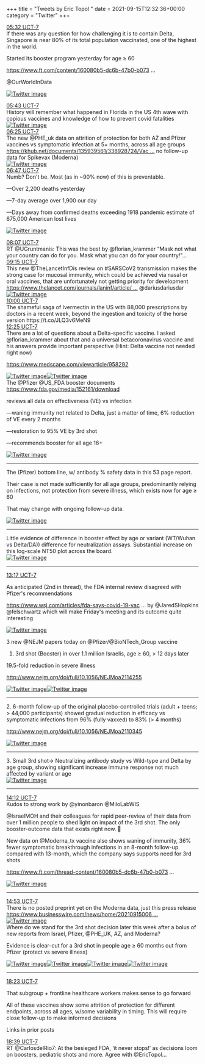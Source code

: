 +++
title = "Tweets by Eric Topol " 
date = 2021-09-15T12:32:36+00:00
category = "Twitter"
+++
<div class="tweet"> 
<div class="profile"> 
<a href="https://twitter.com/erictopol/status/1438118553979289604" target="_blank" rel="noreferer">05:32 UCT-7</a> 
</div> 
<div class="content"> 
If there was any question for how challenging it is to contain Delta, Singapore is near 80% of its total population vaccinated, one of the highest in the world.

Started its booster program yesterday for age ≥ 60

<a href="https://www.ft.com/content/160080b5-dc6b-47b0-b073-8aca600bc521" target="_blank" rel="noreferer">https://www.ft.com/content/160080b5-dc6b-47b0-b073 ...</a> 


@OurWorldInData </div> 
<a href="/twitter/erictopol/images/E_U36LWUcAIVVkp.jpg"  ><img src="/twitter/erictopol/images/E_U36LWUcAIVVkp.jpg" alt="Twitter image" ></img></a></div> 
<div class="tweet"> 
<div class="profile"> 
<a href="https://twitter.com/erictopol/status/1438121194000039936" target="_blank" rel="noreferer">05:43 UCT-7</a> 
</div> 
<div class="content"> 
History will remember what happened in Florida in the US 4th wave with copious vaccines and knowledge of how to prevent covid fatalities </div> 
<a href="/twitter/erictopol/images/E_U6mtjUYAIhc1h.jpg"  ><img src="/twitter/erictopol/images/E_U6mtjUYAIhc1h.jpg" alt="Twitter image" ></img></a></div> 
<div class="tweet"> 
<div class="profile"> 
<a href="https://twitter.com/erictopol/status/1438131867706814467" target="_blank" rel="noreferer">06:25 UCT-7</a> 
</div> 
<div class="content"> 
The new @PHE_uk data on attrition of protection for both AZ and Pfizer vaccines vs symptomatic infection at 5+ months, across all age groups <a href="https://khub.net/documents/135939561/338928724/Vaccine+effectiveness+and+duration+of+protection+of+covid+vaccines+against+mild+and+severe+COVID-19+in+the+UK.pdf/10dcd99c-0441-0403-dfd8-11ba2c6f5801" target="_blank" rel="noreferer">https://khub.net/documents/135939561/338928724/Vac ...</a> 
 no follow-up data for Spikevax (Moderna) </div> 
<a href="/twitter/erictopol/images/E_VFKIxVkAIW_YQ.jpg"  ><img src="/twitter/erictopol/images/E_VFKIxVkAIW_YQ.jpg" alt="Twitter image" ></img></a></div> 
<div class="tweet"> 
<div class="profile"> 
<a href="https://twitter.com/erictopol/status/1438137410236215299" target="_blank" rel="noreferer">06:47 UCT-7</a> 
</div> 
<div class="content"> 
Numb? Don't be. Most (as in ~90% now) of this is preventable.

—Over 2,200 deaths yesterday

—7-day average over 1,900 our day

—Days away from confirmed deaths exceeding 1918 pandemic estimate of 675,000 American lost lives </div> 
<a href="/twitter/erictopol/images/E_VJBgdVgAMpE37.jpg"  ><img src="/twitter/erictopol/images/E_VJBgdVgAMpE37.jpg" alt="Twitter image" ></img></a></div> 
<div class="tweet"> 
<div class="profile"> 
<a href="https://twitter.com/erictopol/status/1438157563179110403" target="_blank" rel="noreferer">08:07 UCT-7</a> 
</div> 
<div class="content"> 
RT @UGruntmanis: This was the best by @florian_krammer  “Mask not what your country can do for you. Mask what you can do for your country!"…</div> 
</div> 
<div class="tweet"> 
<div class="profile"> 
<a href="https://twitter.com/erictopol/status/1438174690615300104" target="_blank" rel="noreferer">09:15 UCT-7</a> 
</div> 
<div class="content"> 
This new @TheLancetInfDis review on #SARSCoV2 transmission makes the strong case for mucosal immunity, which could be achieved via nasal or oral vaccines, that are unfortunately not getting priority for development <a href="https://www.thelancet.com/journals/laninf/article/PIIS1473-3099(21)00472-2/fulltext" target="_blank" rel="noreferer">https://www.thelancet.com/journals/laninf/article/ ...</a> 
 @dariusdariusdar </div> 
<a href="/twitter/erictopol/images/E_VraOEVgAMUgnN.jpg"  ><img src="/twitter/erictopol/images/E_VraOEVgAMUgnN.jpg" alt="Twitter image" ></img></a></div> 
<div class="tweet"> 
<div class="profile"> 
<a href="https://twitter.com/erictopol/status/1438186064259076100" target="_blank" rel="noreferer">10:00 UCT-7</a> 
</div> 
<div class="content"> 
The shameful saga of Ivermectin in the US with 88,000 prescriptions by doctors in a recent week, beyond the ingestion and toxicity of the horse version https://t.co/JLQ3v6MeN9</div> 
</div> 
<div class="tweet"> 
<div class="profile"> 
<a href="https://twitter.com/erictopol/status/1438222396033363968" target="_blank" rel="noreferer">12:25 UCT-7</a> 
</div> 
<div class="content"> 
There are a lot of questions about a Delta-specific vaccine. I asked @florian_krammer about that and a universal betacoronavirus vaccine and his answers provide important perspective (Hint: Delta vaccine not needed right now)

<a href="https://www.medscape.com/viewarticle/958292" target="_blank" rel="noreferer">https://www.medscape.com/viewarticle/958292</a> 
 </div> 
<a href="/twitter/erictopol/images/E_WXb4pVQAAou4A.jpg"  ><img src="/twitter/erictopol/images/E_WXb4pVQAAou4A.jpg" alt="Twitter image" ></img></a><a href="/twitter/erictopol/images/E_WXi2LVgAQUfO6.png"  ><img src="/twitter/erictopol/images/E_WXi2LVgAQUfO6.png" alt="Twitter image" ></img></a></div> 
<div class="thread"> 
<div class="thread-content"> 
The @Pfizer @US_FDA booster documents <a href="https://www.fda.gov/media/152161/download" target="_blank" rel="noreferer">https://www.fda.gov/media/152161/download</a> 


reviews all data on effectiveness (VE) vs infection

—waning immunity not related to Delta, just a matter of time, 6% reduction of VE every 2 months

—restoration to 95% VE by 3rd shot

—recommends booster for all age 16+ </div> 
<a href="/twitter/erictopol/images/E_VxDbjVcAEd8J3.jpg"  ><img src="/twitter/erictopol/images/E_VxDbjVcAEd8J3.jpg" alt="Twitter image" ></img></a><hr><div class="thread-content"> 
The (Pfizer) bottom line, w/ antibody % safety data in this 53 page report.

Their case is not made sufficiently for all age groups, predominantly relying on infections, not protection from severe illness, which exists now for age ≥ 60

That may change with ongoing follow-up data. </div> 
<a href="/twitter/erictopol/images/E_VyRAiVQAIgoB7.png"  ><img src="/twitter/erictopol/images/E_VyRAiVQAIgoB7.png" alt="Twitter image" ></img></a><hr><div class="thread-content"> 
Little evidence of difference in booster effect by age or variant (WT/Wuhan vs Delta/DA)) difference for neutralization assays. Substantial increase on this log-scale NT50 plot across the board. </div> 
<a href="/twitter/erictopol/images/E_V4VnLVUAEp6S7.jpg"  ><img src="/twitter/erictopol/images/E_V4VnLVUAEp6S7.jpg" alt="Twitter image" ></img></a><hr><div class="profile"> 
<a href="https://twitter.com/erictopol/status/1438235428067307520" target="_blank" rel="noreferer">13:17 UCT-7</a> 
</div> 
<div class="content"> 
As anticipated (2nd in thread), the FDA internal review disagreed with Pfizer's recommendations

<a href="https://www.wsj.com/articles/fda-says-covid-19-vaccines-remain-effective-without-boosters-11631726504?mod=hp_lead_pos2" target="_blank" rel="noreferer">https://www.wsj.com/articles/fda-says-covid-19-vac ...</a> 
 by @JaredSHopkins @felschwartz which will make Friday's meeting and its outcome quite interesting </div> 
<a href="/twitter/erictopol/images/E_WjZglVUAA1ESN.jpg"  ><img src="/twitter/erictopol/images/E_WjZglVUAA1ESN.jpg" alt="Twitter image" ></img></a></div> 
<div class="thread"> 
<div class="thread-content"> 
3 new @NEJM papers today on @Pfizer/@BioNTech_Group vaccine

1. 3rd shot (Booster) in over 1.1 million Israelis, age ≥ 60, &gt; 12 days later

19.5-fold reduction in severe illness

<a href="http://www.nejm.org/doi/full/10.1056/NEJMoa2114255" target="_blank" rel="noreferer">http://www.nejm.org/doi/full/10.1056/NEJMoa2114255</a> 
 </div> 
<a href="/twitter/erictopol/images/E_WqexDVUAAAb1l.jpg"  ><img src="/twitter/erictopol/images/E_WqexDVUAAAb1l.jpg" alt="Twitter image" ></img></a><a href="/twitter/erictopol/images/E_WqsigVcAIBoL5.jpg"  ><img src="/twitter/erictopol/images/E_WqsigVcAIBoL5.jpg" alt="Twitter image" ></img></a><hr><div class="thread-content"> 
2. 6-month follow-up of the original placebo-controlled trials (adult + teens; &gt; 44,000 participants) showed gradual reduction in efficacy vs symptomatic infections from 96% (fully vaxxed) to 83% (&gt; 4 months)

<a href="http://www.nejm.org/doi/full/10.1056/NEJMoa2110345" target="_blank" rel="noreferer">http://www.nejm.org/doi/full/10.1056/NEJMoa2110345</a> 
 </div> 
<a href="/twitter/erictopol/images/E_WsErNUUAI1WLX.jpg"  ><img src="/twitter/erictopol/images/E_WsErNUUAI1WLX.jpg" alt="Twitter image" ></img></a><hr><div class="thread-content"> 
3. Small 3rd shot-&gt; Neutralizing antibody study vs Wild-type and Delta by age group, showing significant increase immune response not much affected by variant or age </div> 
<a href="/twitter/erictopol/images/E_Ws8kSVcAAegpE.jpg"  ><img src="/twitter/erictopol/images/E_Ws8kSVcAAegpE.jpg" alt="Twitter image" ></img></a><hr><div class="profile"> 
<a href="https://twitter.com/erictopol/status/1438249272118439942" target="_blank" rel="noreferer">14:12 UCT-7</a> 
</div> 
<div class="content"> 
Kudos to strong work by @yinonbaron @MiloLabWIS

 @IsraelMOH and their colleagues for rapid peer-review of their data from over 1 million people to shed light on impact of the 3rd shot. The only booster-outcome data that exists right now. 🙏</div> 
</div> 
<div class="thread"> 
<div class="thread-content"> 
New data on @Moderna_tx vaccine also shows waning of immunity,  36% fewer symptomatic breakthrough infections in an 8-month follow-up compared with 13-month, which the company says supports need for 3rd shots 

<a href="https://www.ft.com/thread-content/160080b5-dc6b-47b0-b073-8aca600bc521" target="_blank" rel="noreferer">https://www.ft.com/thread-content/160080b5-dc6b-47b0-b073 ...</a> 
 </div> 
<a href="/twitter/erictopol/images/E_Wz94NVIAEm2WU.jpg"  ><img src="/twitter/erictopol/images/E_Wz94NVIAEm2WU.jpg" alt="Twitter image" ></img></a><hr><div class="profile"> 
<a href="https://twitter.com/erictopol/status/1438259670615879682" target="_blank" rel="noreferer">14:53 UCT-7</a> 
</div> 
<div class="content"> 
There is no posted preprint yet on the Moderna data, just this press release <a href="https://www.businesswire.com/news/home/20210915006076/en/Moderna-Highlights-New-Clinical-Data-on-its-COVID-19-Vaccine" target="_blank" rel="noreferer">https://www.businesswire.com/news/home/20210915006 ...</a> 
 </div> 
<a href="/twitter/erictopol/images/E_W5fSHXsAMPlre.jpg"  ><img src="/twitter/erictopol/images/E_W5fSHXsAMPlre.jpg" alt="Twitter image" ></img></a></div> 
<div class="thread"> 
<div class="thread-content"> 
Where do we stand for the 3rd shot decision later this week after a bolus of new reports from Israel, Pfizer, @PHE_UK, AZ, and Moderna?

Evidence is clear-cut for a 3rd shot in people age ≥ 60 months out from Pfizer (protect vs severe illness) </div> 
<a href="/twitter/erictopol/images/E_Xos0SUcAM9mVt.jpg"  ><img src="/twitter/erictopol/images/E_Xos0SUcAM9mVt.jpg" alt="Twitter image" ></img></a><a href="/twitter/erictopol/images/E_XmYnZUcAAkMB2.jpg"  ><img src="/twitter/erictopol/images/E_XmYnZUcAAkMB2.jpg" alt="Twitter image" ></img></a><a href="/twitter/erictopol/images/E_XmbyEUcAMfgQT.jpg"  ><img src="/twitter/erictopol/images/E_XmbyEUcAMfgQT.jpg" alt="Twitter image" ></img></a><a href="/twitter/erictopol/images/E_Xm7vkVIAMoRUE.jpg"  ><img src="/twitter/erictopol/images/E_Xm7vkVIAMoRUE.jpg" alt="Twitter image" ></img></a><hr><div class="profile"> 
<a href="https://twitter.com/erictopol/status/1438312663096823811" target="_blank" rel="noreferer">18:23 UCT-7</a> 
</div> 
<div class="content"> 
That subgroup + frontline healthcare workers makes sense to go forward

All of these vaccines show some attrition of protection for different endpoints, across all ages, w/some variability in timing. This will require close follow-up to make informed decisions

Links in prior posts</div> 
</div> 
<div class="tweet"> 
<div class="profile"> 
<a href="https://twitter.com/erictopol/status/1438316459990552578" target="_blank" rel="noreferer">18:39 UCT-7</a> 
</div> 
<div class="content"> 
RT @CarlosdelRio7: At the besieged FDA, ‘it never stops!’ as decisions loom on boosters, pediatric shots and more. Agree with ⁦@EricTopol⁩…</div> 
</div> 


